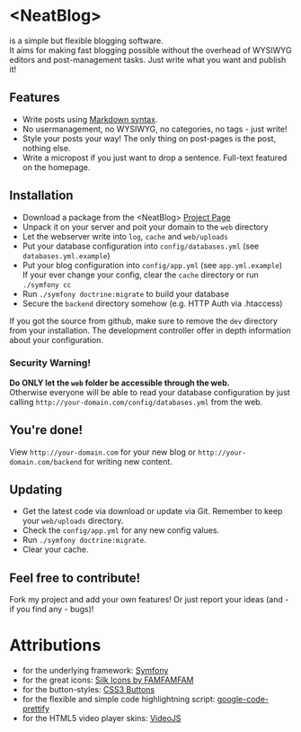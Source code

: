 # &lt;NeatBlog&gt;

is a simple but flexible blogging software.<br />
It aims for making fast blogging possible without the overhead of WYSIWYG editors and post-management tasks. Just write what you want and publish it!

## Features

* Write posts using [Markdown syntax][markdown].
* No usermanagement, no WYSIWYG, no categories, no tags - just write!
* Style your posts your way! The only thing on post-pages is the post, nothing else.
* Write a micropost if you just want to drop a sentence. Full-text featured on the homepage.

## Installation

* Download a package from the &lt;NeatBlog&gt; [Project Page][neatblog]
* Unpack it on your server and poit your domain to the `web` directory
* Let the webserver write into `log`, `cache` and `web/uploads`
* Put your database configuration into `config/databases.yml` (see `databases.yml.example`)
* Put your blog configuration into `config/app.yml` (see `app.yml.example`)<br />
  If your ever change your config, clear the `cache` directory or run `./symfony cc`
* Run `./symfony doctrine:migrate` to build your database
* Secure the `backend` directory somehow (e.g. HTTP Auth via .htaccess)

If you got the source from github, make sure to remove the `dev` directory from your installation. The development controller offer in depth information about your configuration.

### Security Warning!

**Do ONLY let the `web` folder be accessible through the web.**<br />
Otherwise everyone will be able to read your database configuration by just calling `http://your-domain.com/config/databases.yml` from the web.

## You're done!

View `http://your-domain.com` for your new blog or `http://your-domain.com/backend` for writing new content.


## Updating

* Get the latest code via download or update via Git. Remember to keep your `web/uploads` directory.
* Check the `config/app.yml` for any new config values.
* Run `./symfony doctrine:migrate`.
* Clear your cache.

## Feel free to contribute!

Fork my project and add your own features! Or just report your ideas (and - if you find any - bugs)!

# Attributions

* for the underlying framework: [Symfony][symfony]
* for the great icons: [Silk Icons by FAMFAMFAM][silkicons]
* for the button-styles: [CSS3 Buttons][css3buttons]
* for the flexible and simple code highlightning script: [google-code-prettify][prettify]
* for the HTML5 video player skins: [VideoJS][videojs]


[neatblog]: http://github.com/acetous/NeatBlog
[markdown]: http://daringfireball.net/projects/markdown/syntax
[symfony]: http://www.symfony-project.org/
[silkicons]: http://www.famfamfam.com/lab/icons/silk/
[prettify]: http://code.google.com/p/google-code-prettify/
[videojs]: http://videojs.com/
[css3buttons]: http://css3buttons.michaelhenriksen.dk/

